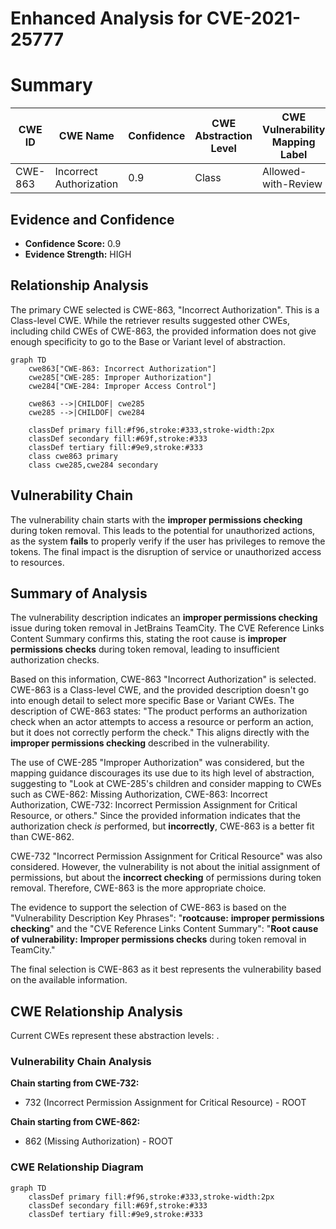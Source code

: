 # Enhanced Analysis for CVE-2021-25777

# Summary
| CWE ID | CWE Name | Confidence | CWE Abstraction Level | CWE Vulnerability Mapping Label | CWE-Vulnerability Mapping Notes |
|---|---|---|---|---|---|
| CWE-863 | Incorrect Authorization | 0.9 | Class | Allowed-with-Review | Primary CWE |

## Evidence and Confidence

*   **Confidence Score:** 0.9
*   **Evidence Strength:** HIGH

## Relationship Analysis
The primary CWE selected is CWE-863, "Incorrect Authorization". This is a Class-level CWE. While the retriever results suggested other CWEs, including child CWEs of CWE-863, the provided information does not give enough specificity to go to the Base or Variant level of abstraction.

```mermaid
graph TD
    cwe863["CWE-863: Incorrect Authorization"]
    cwe285["CWE-285: Improper Authorization"]
    cwe284["CWE-284: Improper Access Control"]
    
    cwe863 -->|CHILDOF| cwe285
    cwe285 -->|CHILDOF| cwe284
    
    classDef primary fill:#f96,stroke:#333,stroke-width:2px
    classDef secondary fill:#69f,stroke:#333
    classDef tertiary fill:#9e9,stroke:#333
    class cwe863 primary
    class cwe285,cwe284 secondary
```

## Vulnerability Chain
The vulnerability chain starts with the **improper permissions checking** during token removal. This leads to the potential for unauthorized actions, as the system **fails** to properly verify if the user has privileges to remove the tokens. The final impact is the disruption of service or unauthorized access to resources.

## Summary of Analysis
The vulnerability description indicates an **improper permissions checking** issue during token removal in JetBrains TeamCity. The CVE Reference Links Content Summary confirms this, stating the root cause is **improper permissions checks** during token removal, leading to insufficient authorization checks.

Based on this information, CWE-863 "Incorrect Authorization" is selected. CWE-863 is a Class-level CWE, and the provided description doesn't go into enough detail to select more specific Base or Variant CWEs. The description of CWE-863 states: "The product performs an authorization check when an actor attempts to access a resource or perform an action, but it does not correctly perform the check." This aligns directly with the **improper permissions checking** described in the vulnerability.

The use of CWE-285 "Improper Authorization" was considered, but the mapping guidance discourages its use due to its high level of abstraction, suggesting to "Look at CWE-285's children and consider mapping to CWEs such as CWE-862: Missing Authorization, CWE-863: Incorrect Authorization, CWE-732: Incorrect Permission Assignment for Critical Resource, or others." Since the provided information indicates that the authorization check *is* performed, but **incorrectly**, CWE-863 is a better fit than CWE-862.

CWE-732 "Incorrect Permission Assignment for Critical Resource" was also considered. However, the vulnerability is not about the initial assignment of permissions, but about the **incorrect checking** of permissions during token removal. Therefore, CWE-863 is the more appropriate choice.

The evidence to support the selection of CWE-863 is based on the "Vulnerability Description Key Phrases": "**rootcause:** **improper permissions checking**" and the "CVE Reference Links Content Summary": "**Root cause of vulnerability:** **Improper permissions checks** during token removal in TeamCity."

The final selection is CWE-863 as it best represents the vulnerability based on the available information.


## CWE Relationship Analysis

Current CWEs represent these abstraction levels: .


### Vulnerability Chain Analysis

**Chain starting from CWE-732:**
- 732 (Incorrect Permission Assignment for Critical Resource) - ROOT


**Chain starting from CWE-862:**
- 862 (Missing Authorization) - ROOT



### CWE Relationship Diagram

```mermaid
graph TD
    classDef primary fill:#f96,stroke:#333,stroke-width:2px
    classDef secondary fill:#69f,stroke:#333
    classDef tertiary fill:#9e9,stroke:#333
```